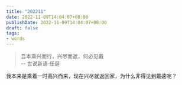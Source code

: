 ```yaml
---
title: "202211"
date: 2022-11-09T14:04:07+08:00
publishDate: 2022-11-09T14:04:07+08:00
draft: false
tags:
- words
---
```


> 吾本乘兴而行，兴尽而返，何必见戴  
> 				-- 世说新语·任诞


我本来是乘着一时高兴而来，现在兴尽就返回家，为什么非得见到戴逵呢？




